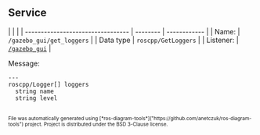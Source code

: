 <!--
File was automatically generated using 'ros-diagram-tools' project.
Project is distributed under the BSD 3-Clause license.
-->

## Service


|  |  |
| --------------------------------- | -------- | ------------ |
| Name: | `/gazebo_gui/get_loggers` |
| Data type | `roscpp/GetLoggers` |
| Listener: | [`/gazebo_gui`](n__gazebo_gui.html) |

Message:
```
---
roscpp/Logger[] loggers
  string name
  string level


```



<font size="1">
    File was automatically generated using [*ros-diagram-tools*]("https://github.com/anetczuk/ros-diagram-tools") project.
    Project is distributed under the BSD 3-Clause license.
</font>
